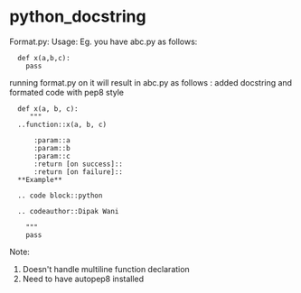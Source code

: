 # python_docstring

Format.py:
Usage:
   Eg. you have abc.py as follows:
   
      def x(a,b,c):
        pass
   
   running format.py on it will result in abc.py as follows : added docstring and formated code with pep8 style
      
      def x(a, b, c):                                                                                                                                                                                             
         """                                                                        
      ..function::x(a, b, c)                                                        
                                                                               
          :param::a                                                                   
          :param::b                                                                   
          :param::c                                                                   
          :return [on success]::                                                      
          :return [on failure]::                                                             
      **Example**                                                                    
                                                                               
      .. code block::python                                                          
                                                                               
      .. codeauthor::Dipak Wani   
                                                                               
        """                                                                        
        pass


Note: 
   1. Doesn't handle multiline function declaration
   2. Need to have autopep8 installed 

    
